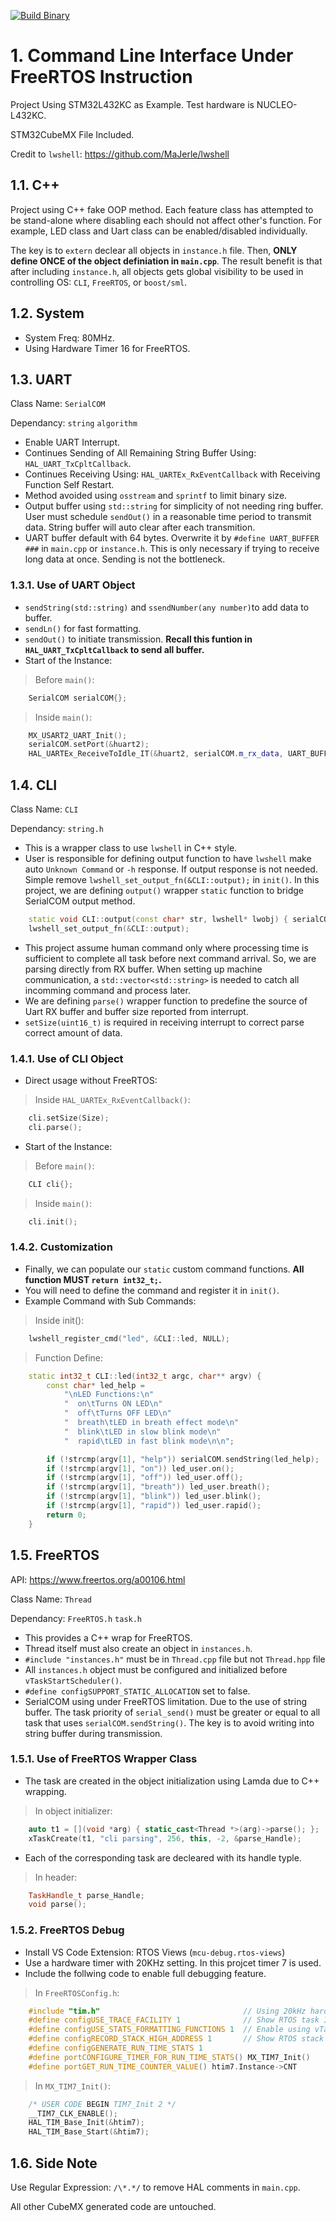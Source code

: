 [![Build Binary](https://github.com/jasonyang-ee/STM32-CLI/actions/workflows/build-all.yml/badge.svg)](https://github.com/jasonyang-ee/STM32-CLI/actions/workflows/build-all.yml)



# 1. Command Line Interface Under FreeRTOS Instruction

Project Using STM32L432KC as Example. Test hardware is NUCLEO-L432KC.

STM32CubeMX File Included.

Credit to `lwshell`: https://github.com/MaJerle/lwshell


## 1.1. C++
Project using C++ fake OOP method. Each feature class has attempted to be stand-alone where disabling each should not affect other's function. For example, LED class and Uart class can be enabled/disabled individually.

The key is to `extern` declear all objects in `instance.h` file. Then, **ONLY define ONCE of the object definiation in `main.cpp`**. The result benefit is that after including `instance.h`, all objects gets global visibility to be used in controlling OS: `CLI`, `FreeRTOS`, or `boost/sml`.



## 1.2. System
- System Freq: 80MHz.
- Using Hardware Timer 16 for FreeRTOS.



## 1.3. UART
Class Name: `SerialCOM`

Dependancy: `string` `algorithm`

- Enable UART Interrupt.
- Continues Sending of All Remaining String Buffer Using: `HAL_UART_TxCpltCallback`.
- Continues Receiving Using: `HAL_UARTEx_RxEventCallback` with Receiving Function Self Restart.
- Method avoided using `osstream` and `sprintf` to limit binary size.
- Output buffer using `std::string` for simplicity of not needing ring buffer. User must schedule `sendOut()` in a reasonable time period to transmit data. String buffer will auto clear after each transmition.
- UART buffer default with 64 bytes. Overwrite it by `#define UART_BUFFER ###` in `main.cpp` or `instance.h`. This is only necessary if trying to receive long data at once. Sending is not the bottleneck.

### 1.3.1. Use of UART Object
- `sendString(std::string)` and `ssendNumber(any number)`to add data to buffer.
- `sendLn()` for fast formatting.
- `sendOut()` to initiate transmission. **Recall this funtion in `HAL_UART_TxCpltCallback` to send all buffer.**
- Start of the Instance:
> Before `main()`:
```c++
	SerialCOM serialCOM{};
```
> Inside `main()`:
```c++
	MX_USART2_UART_Init();
	serialCOM.setPort(&huart2);
	HAL_UARTEx_ReceiveToIdle_IT(&huart2, serialCOM.m_rx_data, UART_BUFFER);
```






## 1.4. CLI
Class Name: `CLI`

Dependancy: `string.h`

- This is a wrapper class to use `lwshell` in C++ style.
- User is responsible for defining output function to have `lwshell` make auto `Unknown Command` or `-h` response. If output response is not needed. Simple remove `lwshell_set_output_fn(&CLI::output);` in `init()`. In this project, we are defining `output()` wrapper `static` function to bridge SerialCOM output method.
```c++
	static void CLI::output(const char* str, lwshell* lwobj) { serialCOM.sendString(str); }
	lwshell_set_output_fn(&CLI::output);
```
- This project assume human command only where processing time is sufficient to complete all task before next command arrival. So, we are parsing directly from RX buffer. When setting up machine communication, a `std::vector<std::string>`  is needed to catch all incomming command and process later.
- We are defining `parse()` wrapper function to predefine the source of Uart RX buffer and buffer size reported from interrupt.
- `setSize(uint16_t)` is required in receiving interrupt to correct parse correct amount of data.

### 1.4.1. Use of CLI Object

- Direct usage without FreeRTOS:
> Inside `HAL_UARTEx_RxEventCallback()`:
```c++
	cli.setSize(Size);
	cli.parse();
```

- Start of the Instance:
> Before `main()`:
```c++
	CLI cli{};
```
> Inside `main()`:
```c++
	cli.init();
```

### 1.4.2. Customization

- Finally, we can populate our `static` custom command functions. **All function MUST `return int32_t;`.**
- You will need to define the command and register it in `init()`.
- Example Command with Sub Commands:
> Inside init():
```c++
	lwshell_register_cmd("led", &CLI::led, NULL);
```
> Function Define:
```c++
	static int32_t CLI::led(int32_t argc, char** argv) {
		const char* led_help =
			"\nLED Functions:\n"
			"  on\tTurns ON LED\n"
			"  off\tTurns OFF LED\n"
			"  breath\tLED in breath effect mode\n"
			"  blink\tLED in slow blink mode\n"
			"  rapid\tLED in fast blink mode\n\n";

		if (!strcmp(argv[1], "help")) serialCOM.sendString(led_help);
		if (!strcmp(argv[1], "on")) led_user.on();
		if (!strcmp(argv[1], "off")) led_user.off();
		if (!strcmp(argv[1], "breath")) led_user.breath();
		if (!strcmp(argv[1], "blink")) led_user.blink();
		if (!strcmp(argv[1], "rapid")) led_user.rapid();
		return 0;
	}
```



## 1.5. FreeRTOS

API: https://www.freertos.org/a00106.html

Class Name: `Thread`

Dependancy: `FreeRTOS.h` `task.h`

- This provides a C++ wrap for FreeRTOS.
- Thread itself must also create an object in `instances.h`.
- `#include "instances.h"` must be in `Thread.cpp` file but not `Thread.hpp` file
- All `instances.h` object must be configured and initialized before `vTaskStartScheduler()`.
- `#define configSUPPORT_STATIC_ALLOCATION` set to false.
- SerialCOM using under FreeRTOS limitation. Due to the use of string buffer. The task priority of `serial_send()` must be greater or equal to all task that uses `serialCOM.sendString()`. The key is to avoid writing into string buffer during transmission.




### 1.5.1. Use of FreeRTOS Wrapper Class
- The task are created in the object initialization using Lamda due to C++ wrapping.
> In object initializer:
```c++
    auto t1 = [](void *arg) { static_cast<Thread *>(arg)->parse(); };
    xTaskCreate(t1, "cli parsing", 256, this, -2, &parse_Handle);
```
- Each of the corresponding task are decleared with its handle typle.
> In header:
```c++
    TaskHandle_t parse_Handle;
    void parse();
```



### 1.5.2. FreeRTOS Debug

- Install VS Code Extension: RTOS Views (`mcu-debug.rtos-views`)
- Use a hardware timer with 20KHz setting. In this projcet timer 7 is used.
- Include the follwing code to enable full debugging feature.
> In `FreeRTOSConfig.h`:
```c++
	#include "tim.h"								// Using 20kHz hardware timer
	#define configUSE_TRACE_FACILITY 1				// Show RTOS task ID stats
	#define configUSE_STATS_FORMATTING_FUNCTIONS 1	// Enable using vTaskList()
	#define configRECORD_STACK_HIGH_ADDRESS 1		// Show RTOS stack stats
	#define configGENERATE_RUN_TIME_STATS 1
	#define portCONFIGURE_TIMER_FOR_RUN_TIME_STATS() MX_TIM7_Init()
	#define portGET_RUN_TIME_COUNTER_VALUE() htim7.Instance->CNT
```
> In `MX_TIM7_Init()`:
```c++
	/* USER CODE BEGIN TIM7_Init 2 */
	__TIM7_CLK_ENABLE();
	HAL_TIM_Base_Init(&htim7);
	HAL_TIM_Base_Start(&htim7);
```



## 1.6. Side Note

Use Regular Expression: `` /\*.*/ `` to remove HAL comments in `main.cpp`.

All other CubeMX generated code are untouched.


